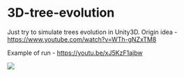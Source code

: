 # 3D-tree-evolution
Just try to simulate trees evolution in Unity3D. Origin idea - https://www.youtube.com/watch?v=WTh-gNZxTM8

Example of run - https://youtu.be/xJ5KzF1ajbw

![](tree_evol_exampl.gif)

